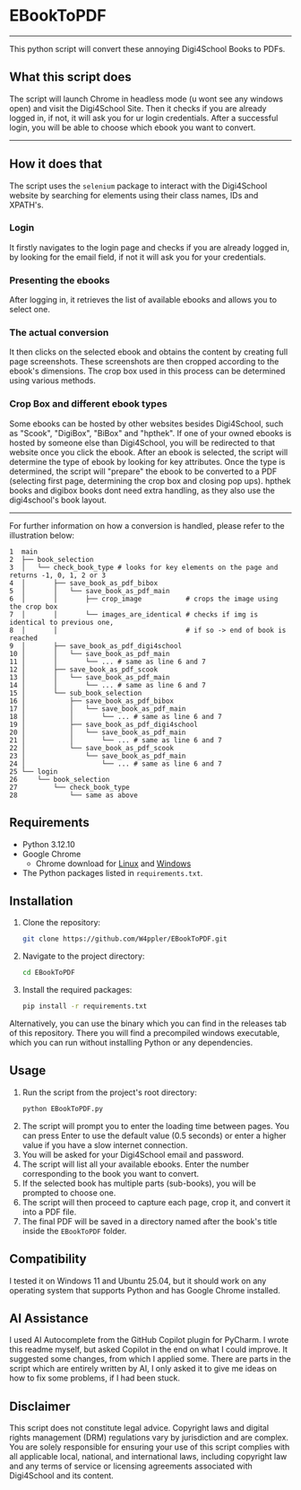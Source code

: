 # EBookToPDF

---
This python script will convert these annoying Digi4School Books to PDFs.

## What this script does
The script will launch Chrome in headless mode
(u wont see any windows open) and visit the Digi4School Site. Then it checks if you
are already logged in, if not, it will ask you for ur login credentials. After a
successful login, you will be able to choose which ebook you want to convert.

---

## How it does that
The script uses the `selenium` package to interact with the Digi4School website by searching for elements using their
class names, IDs and XPATH's.
### Login
It firstly navigates to the login page and checks if you are already logged in, by looking
for the email field, if not it will ask you for your credentials.
### Presenting the ebooks
After logging in, it retrieves the list of available ebooks and allows you to select one.
### The actual conversion
It then clicks on the selected ebook and obtains the content by creating full page screenshots. These screenshots are then
cropped according to the ebook's dimensions. The crop box used in this process can be determined using various methods.
### Crop Box and different ebook types
Some ebooks can be hosted by other websites besides Digi4School, such as "Scook", "DigiBox", "BiBox" and "hpthek". If one
of your owned ebooks is hosted by someone else than Digi4School, you will be redirected to that website once you click
the ebook. After an ebook is selected, the script will determine the type of ebook by looking for key attributes. Once
the type is determined, the script will "prepare" the ebook to be converted to a PDF (selecting first page, determining
the crop box and closing pop ups). hpthek books and digibox books dont need extra handling, as they also use the digi4school's
book layout.

---

For further information on how a conversion is handled, please refer to the illustration below:
```text
1  main
2  ├── book_selection
3  │   └── check_book_type # looks for key elements on the page and returns -1, 0, 1, 2 or 3
4  │       ├── save_book_as_pdf_bibox
5  │       │   └── save_book_as_pdf_main
6  │       │       ├── crop_image           # crops the image using the crop box
7  │       │       └── images_are_identical # checks if img is identical to previous one,
8  │       │                                # if so -> end of book is reached
9  │       ├── save_book_as_pdf_digi4school
10 │       │   └── save_book_as_pdf_main
11 │       │       └── ... # same as line 6 and 7
12 │       ├── save_book_as_pdf_scook
13 │       │   └── save_book_as_pdf_main
14 │       │       └── ... # same as line 6 and 7
15 │       └── sub_book_selection
16 │           ├── save_book_as_pdf_bibox
17 │           │   └── save_book_as_pdf_main
18 │           │       └── ... # same as line 6 and 7
19 │           ├── save_book_as_pdf_digi4school
20 │           │   └── save_book_as_pdf_main
21 │           │       └── ... # same as line 6 and 7
22 │           └── save_book_as_pdf_scook
23 │               └── save_book_as_pdf_main
24 │                   └── ... # same as line 6 and 7
25 └── login
26     └── book_selection
27         └── check_book_type
28             └── same as above
```


## Requirements

*   Python 3.12.10
*   Google Chrome
    * Chrome download for [Linux](https://www.google.com/intl/en_uk/chrome/?platform=linux) and [Windows](https://www.google.com/chrome/)
*   The Python packages listed in `requirements.txt`.

## Installation

1.  Clone the repository:
    ```sh
    git clone https://github.com/W4ppler/EBookToPDF.git
    ```
2.  Navigate to the project directory:
    ```sh
    cd EBookToPDF
    ```
3.  Install the required packages:
    ```sh
    pip install -r requirements.txt
    ```
    
Alternatively, you can use the binary which you can find in the releases tab of this repository. There you will find a
precompiled windows executable, which you can run without installing Python or any dependencies.

## Usage

1.  Run the script from the project's root directory:
    ```sh
    python EBookToPDF.py
    ```
2.  The script will prompt you to enter the loading time between pages. You can press Enter to use the default value (0.5 seconds) or enter a higher value if you have a slow internet connection.
3.  You will be asked for your Digi4School email and password.
4.  The script will list all your available ebooks. Enter the number corresponding to the book you want to convert.
5.  If the selected book has multiple parts (sub-books), you will be prompted to choose one.
6.  The script will then proceed to capture each page, crop it, and convert it into a PDF file.
7.  The final PDF will be saved in a directory named after the book's title inside the `EBookToPDF` folder.

## Compatibility
I tested it on Windows 11 and Ubuntu 25.04, but it should work on any operating system that supports Python and has Google Chrome installed.

## AI Assistance
I used AI Autocomplete from the GitHub Copilot plugin for PyCharm. I wrote this readme myself, but asked Copilot in the end on what I
could improve. It suggested some changes, from which I applied some. There are parts in the script which are entirely written by AI, I only
asked it to give me ideas on how to fix some problems, if I had been stuck. 

## Disclaimer
This script does not constitute legal advice. Copyright laws and digital rights
management (DRM) regulations vary by jurisdiction and are complex. You are solely
responsible for ensuring your use of this script complies with all applicable local,
national, and international laws, including copyright law and any terms of service
or licensing agreements associated with Digi4School and its content.
